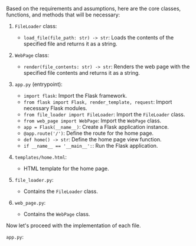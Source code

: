 Based on the requirements and assumptions, here are the core classes, functions, and methods that will be necessary:

1. `FileLoader` class:
   - `load_file(file_path: str) -> str`: Loads the contents of the specified file and returns it as a string.

2. `WebPage` class:
   - `render(file_contents: str) -> str`: Renders the web page with the specified file contents and returns it as a string.

3. `app.py` (entrypoint):
   - `import flask`: Import the Flask framework.
   - `from flask import Flask, render_template, request`: Import necessary Flask modules.
   - `from file_loader import FileLoader`: Import the `FileLoader` class.
   - `from web_page import WebPage`: Import the `WebPage` class.
   - `app = Flask(__name__)`: Create a Flask application instance.
   - `@app.route('/')`: Define the route for the home page.
   - `def home() -> str`: Define the home page view function.
   - `if __name__ == '__main__':`: Run the Flask application.

4. `templates/home.html`:
   - HTML template for the home page.

5. `file_loader.py`:
   - Contains the `FileLoader` class.

6. `web_page.py`:
   - Contains the `WebPage` class.

Now let's proceed with the implementation of each file.

`app.py`:
